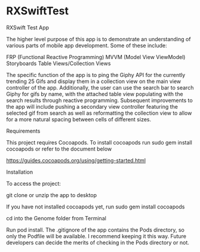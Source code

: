 # RXSwiftTest

RXSwift Test App

The higher level purpose of this app is to demonstrate an understanding of various parts of mobile app development. Some of these include:

FRP (Functional Reactive Programming)
MVVM (Model View ViewModel)
Storyboards
Table Views/Collection Views

The specific function of the app is to ping the Giphy API for the currently trending 25 Gifs and display them in a collection view on the main view controller of the app. Additionally, the user can use the search bar
to search Giphy for gifs by name, with the attached table view populating with the search results through reactive programming. Subsequent improvements to the app will include pushing a secondary view controller featuring the selected gif from search as well as reformatting the collection view to allow for a more natural spacing between cells of different sizes.


Requirements

This project requires Cocoapods. To install cocoapods run sudo gem install cocoapods or refer to the document below

https://guides.cocoapods.org/using/getting-started.html

Installation

To access the project:

git clone or unzip the app to desktop

If you have not installed cocoapods yet, run sudo gem install cocoapods

cd into the Genome folder from Terminal

Run pod install. The .gitignore of the app contains the Pods directory, so only the Podfile will be available. I recommend keeping it this way. Future developers can decide the merits of checking in the Pods directory or not.

